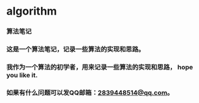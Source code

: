 # algorithm
  ### 算法笔记
  ### 这是一个算法笔记，记录一些算法的实现和思路。
  ### 我作为一个算法的初学者，用来记录一些算法的实现和思路， hope you like it.
  ### 如果有什么问题可以发QQ邮箱：2839448514@qq.com。
